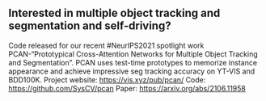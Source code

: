 ## Interested in multiple object tracking and segmentation and self-driving?
Code released for our recent #NeurIPS2021 spotlight work PCAN-“Prototypical Cross-Attention Networks for Multiple Object Tracking and Segmentation”. PCAN uses test-time prototypes to memorize instance appearance and achieve impressive seg tracking accuracy on YT-VIS and BDD100K.
Project website: https://vis.xyz/pub/pcan/
Code: https://github.com/SysCV/pcan
Paper: https://arxiv.org/abs/2106.11958
